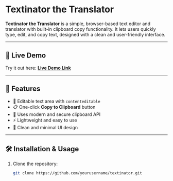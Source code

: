 # Textinator the Translator

**Textinator the Translator** is a simple, browser-based text editor and translator with built-in clipboard copy functionality. It lets users quickly type, edit, and copy text, designed with a clean and user-friendly interface.

---

## 🚀 Live Demo

Try it out here: [**Live Demo Link**](https://68469be2774a717da3b300a1--super-truffle-e21f22.netlify.app/)  

---

## 🎯 Features

- 📝 Editable text area with `contenteditable`
- 📋 One-click **Copy to Clipboard** button
- 🔐 Uses modern and secure clipboard API
- ⚡ Lightweight and easy to use
- 🎨 Clean and minimal UI design

---

## 🛠️ Installation & Usage

1. Clone the repository:
   ```bash
   git clone https://github.com/yourusername/textinator.git

